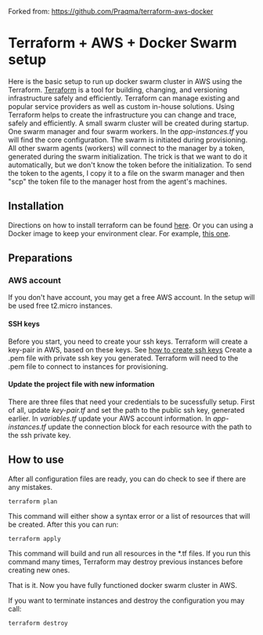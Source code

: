 Forked from: https://github.com/Praqma/terraform-aws-docker

# Terraform + AWS + Docker Swarm setup

Here is the basic setup to run up docker swarm cluster in AWS using the Terraform.
[Terraform](https://www.terraform.io) is a tool for building, changing, and versioning infrastructure safely and efficiently. Terraform can manage existing and popular service providers as well as custom in-house solutions. Using Terraform helps to create the infrastructure you can change and trace, safely and efficiently. A small swarm cluster will be created during startup. One swarm manager and four swarm workers. In the  *app-instances.tf* you will find the core configuration. The swarm is initiated during provisioning. All other swarm agents (workers) will connect to the manager by a token, generated during the swarm initialization. The trick is that we want to do it automatically, but we don't know the token before the initialization. To send the token to the agents, I copy it to a file on the swarm manager and then "scp" the token file to the manager host from the agent's machines.

## Installation
Directions on how to install terraform can be found [here](https://www.terraform.io/intro/getting-started/install.html). Or you can using a Docker image to keep your environment clear. For example, [this one](https://hub.docker.com/r/amontaigu/terraform/).

## Preparations
### AWS account
If you don't have account, you may get a free AWS account. In the setup will be used free t2.micro instances.
#### SSH keys
Before you start, you need to create your ssh keys. Terraform will create a key-pair in AWS, based on these keys. See [how to create ssh keys](https://confluence.atlassian.com/bitbucketserver/creating-ssh-keys-776639788.html)
Create a .pem file with private ssh key you generated. Terraform will need to the .pem file to connect to instances for provisioning.
#### Update the project file with new information
There are three files that need your credentials to be sucessfully setup. First of all, update *key-pair.tf* and set the path to the public ssh key, generated earlier. In *variables.tf* update your AWS account information. In *app-instances.tf* update the connection block for each resource with the path to the ssh private key.

## How to use
After all configuration files are ready, you can do check to see if there are any mistakes.
```
terraform plan
```
This command will either show a syntax error or a list of resources that will be created. After this you can run:
```
terraform apply
```
This command will build and run all resources in the *.tf files. If you run this command many times, Terraform may destroy previous instances before creating new ones.

That is it. Now you have fully functioned docker swarm cluster in AWS.

If you want to terminate instances and destroy the configuration you may call:
```
terraform destroy
```
